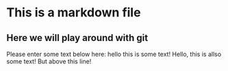 # This is a markdown file 

## Here we will play around with git 
Please enter some text below here: 
hello this is some text!
Hello, this is allso some text!
But above this line! 
